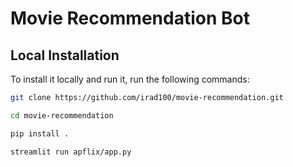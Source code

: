 # Movie Recommendation Bot
## Local Installation
To install it locally and run it, run the following commands:
```bash
git clone https://github.com/irad100/movie-recommendation.git
```
```bash
cd movie-recommendation
```
```bash
pip install .
```
```bash
streamlit run apflix/app.py
```
